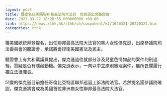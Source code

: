 ```yaml
---
layout: post
title: 獲提名任美國聯邦最高法院大法官　傑克遜出席聽證會
date: 2022-03-22 18:28:56.000000000 +08:00
link: https://news.rthk.hk/rthk/ch/component/k2/1640321-20220322.htm
categories: rthk
---
```


獲美國總統拜登提名，出任聯邦最高法院大法官的黑人女性傑克遜，出席參議院司法委員會的聽證會，承諾將會捍衛美國憲法及民主。

聽證會上有共和黨議員提出，傑克遜過往就部分涉及兒童色情物品的案件判刑過輕，質疑是否有隱藏動機。傑克遜表示，一向以中立原則審理案件，無所畏懼履行獨立法律職責。

51歲的傑克遜目前擔任哥倫比亞特區聯邦巡迴上訴法院法官。若然提名獲參議院確認，傑克遜將會成為美國首位非洲裔女性聯邦最高法院大法官。
